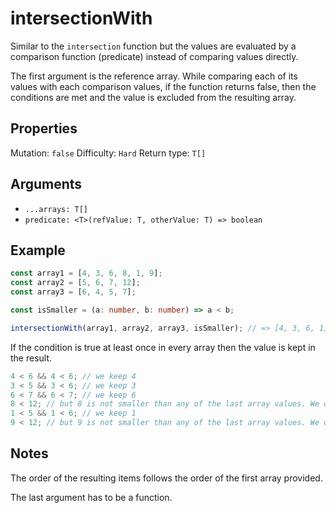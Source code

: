 # intersectionWith

Similar to the `intersection` function but the values are evaluated by a comparison function (predicate) instead of comparing values directly.

The first argument is the reference array. While comparing each of its values with each comparison values, if the function returns false, then the conditions are met and the value is excluded from the resulting array.

## Properties

Mutation: `false`
Difficulty: `Hard`
Return type: `T[]`

## Arguments

- `...arrays: T[]`
- `predicate: <T>(refValue: T, otherValue: T) => boolean`

## Example

```typescript
const array1 = [4, 3, 6, 8, 1, 9];
const array2 = [5, 6, 7, 12];
const array3 = [6, 4, 5, 7];

const isSmaller = (a: number, b: number) => a < b;

intersectionWith(array1, array2, array3, isSmaller); // => [4, 3, 6, 1]
```

If the condition is true at least once in every array then the value is kept in the result.

```typescript
4 < 6 && 4 < 6; // we keep 4
3 < 5 && 3 < 6; // we keep 3
6 < 7 && 6 < 7; // we keep 6
8 < 12; // but 8 is not smaller than any of the last array values. We drop 8
1 < 5 && 1 < 6; // we keep 1
9 < 12; // but 9 is not smaller than any of the last array values. We drop 9
```

## Notes

The order of the resulting items follows the order of the first array provided.

The last argument has to be a function.
